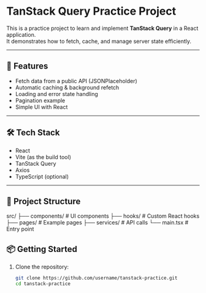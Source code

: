 # TanStack Query Practice Project

This is a practice project to learn and implement **TanStack Query** in a React application.  
It demonstrates how to fetch, cache, and manage server state efficiently.

---

## 🚀 Features

- Fetch data from a public API (JSONPlaceholder)
- Automatic caching & background refetch
- Loading and error state handling
- Pagination example
- Simple UI with React

---

## 🛠️ Tech Stack

- React
- Vite (as the build tool)
- TanStack Query
- Axios
- TypeScript (optional)

---

## 📂 Project Structure

src/
├── components/ # UI components
├── hooks/ # Custom React hooks
├── pages/ # Example pages
├── services/ # API calls
└── main.tsx # Entry point

## 📦 Getting Started

1. Clone the repository:
   ```bash
   git clone https://github.com/username/tanstack-practice.git
   cd tanstack-practice
   ```
